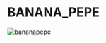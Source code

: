 # BANANA_PEPE

![bananapepe](https://github.com/Block-Audit-Report/BANANA_PEPE/assets/121312707/0460a7ab-b3fe-4f8b-8f87-f516a6fadce5)
